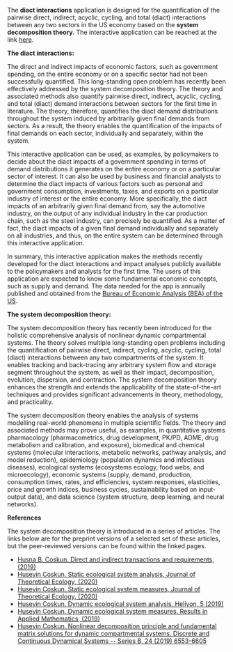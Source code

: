 The **diact interactions** application is designed for the quantification of the pairwise direct, indirect, acyclic, cycling, and total (diact) interactions between any two sectors in the US economy based on the **system decomposition theory.** The interactive application can be reached at the link [here](https://www).

**The diact interactions:**

The direct and indirect impacts of economic factors, such as government spending, on the entire economy or on a specific sector had not been successfully quantified. This long-standing open problem has recently been effectively addressed by the system decomposition theory. The theory and associated methods also quantify pairwise direct, indirect, acyclic, cycling, and total (diact) demand interactions between sectors for the first time in literature. The theory, therefore, quantifies the diact demand distributions throughout the system induced by arbitrarily given final demands from sectors. As a result, the theory enables the quantification of the impacts of final demands on each sector, individually and separately, within the system.

This interactive application can be used, as examples, by policymakers to decide about the diact impacts of a government spending in terms of demand distributions it generates on the entire economy or on a particular sector of interest. It can also be used by business and financial analysts to determine the diact impacts of various factors such as personal and government consumption, investments, taxes, and exports on a particular industry of interest or the entire economy. More specifically, the diact impacts of an arbitrarily given final demand from, say the automotive industry, on the output of any individual industry in the car production chain, such as the steel industry, can precisely be quantified. As a matter of fact, the diact impacts of a given final demand individually and separately on all industries, and thus, on the entire system can be determined through this interactive application.

In summary, this interactive application makes the methods recently developed for the diact interactions and impact analyses publicly available to the policymakers and analysts for the first time. The users of this application are expected to know some fundamental economic concepts, such as supply and demand. The data needed for the app is annually published and obtained from the [Bureau of Economic Analysis (BEA) of the US](https://apps.bea.gov/iTable/iTable.cfm?isuri=1&reqid=151&step=1).

**The system decomposition theory:** 

The system decomposition theory has recently been introduced for the holistic comprehensive analysis of nonlinear dynamic compartmental systems. The theory solves multiple long-standing open problems including the quantification of pairwise direct, indirect, cycling, acyclic, cycling, total (diact) interactions between any two compartments of the system. It enables tracking and back-tracing any arbitrary system flow and storage segment throughout the system, as well as their impact, decomposition, evolution, dispersion, and contraction. The system decomposition theory enhances the strength and extends the applicability of the state-of-the-art techniques and provides significant advancements in theory, methodology, and practicality.

The system decomposition theory enables the analysis of systems modelling real-world phenomena in multiple scientific fields. The theory and associated methods may prove useful, as examples, in quantitative systems pharmacology (pharmacometrics, drug development, PK/PD, ADME, drug metabolism and calibration, and exposure), biomedical and chemical systems (molecular interactions, metabolic networks, pathway analysis, and model reduction), epidemiology (population dynamics and infectious diseases), ecological systems (ecosystems ecology, food webs, and microecology), economic systems (supply, demand, production, consumption times, rates, and efficiencies, system responses, elasticities, price and growth indices, business cycles, sustainability based on input-output data), and data science (system structure, deep learning, and neural networks).

**References**

The system decomposition theory is introduced in a series of articles. The links below are for the preprint versions of a selected set of these articles, but the peer-reviewed versions can be found within the linked pages.

* [Husna B. Coskun. Direct and indirect transactions and requirements, (2019)](https://osf.io/w2a4d/)
* [Huseyin Coskun. Static ecological system analysis, Journal of Theoretical Ecology, (2020)](https://osf.io/zqxc5/)
* [Huseyin Coskun. Static ecological system measures, Journal of Theoretical Ecology, (2020)](https://osf.io/g4xzt/)
* [Huseyin Coskun. Dynamic ecological system analysis. Heliyon, 5 (2019)](https://osf.io/35xkb/)
* [Huseyin Coskun. Dynamic ecological system measures. Results in Applied Mathematics, (2019)](https://osf.io/j2pd3/)
* [Huseyin Coskun. Nonlinear decomposition principle and fundamental matrix solutions for dynamic compartmental systems. Discrete and Continuous Dynamical Systems -- Series B, 24 (2019) 6553-6605](https://osf.io/cyrzf/)
